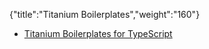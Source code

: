 {"title":"Titanium Boilerplates","weight":"160"} 

*   [Titanium Boilerplates for TypeScript](/docs/appc/Titanium_SDK/Titanium_SDK_How-tos/Titanium_Boilerplates/Titanium_Boilerplates_for_TypeScript/)